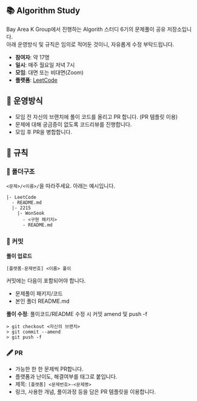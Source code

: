 ## 📚 Algorithm Study
 Bay Area K Group에서 진행하는 Algorith 스터디 6기의 문제풀이 공유 저장소입니다.  
 아래 운영방식 및 규칙은 임의로 적어둔 것이니, 자유롭게 수정 부탁드립니다.
 - **참여자**: 약 17명
 - **일시**: 매주 월요일 저녁 7시
 - **모임**: 대면 또는 비대면(Zoom)
 - **플랫폼**: [LeetCode](https://leetcode.com/)
 
## 🎲 운영방식
 - 모임 전 자신의 브랜치에 풀이 코드를 올리고 PR 합니다. (PR 템플릿 이용)
 - 문제에 대해 궁금증이 없도록 코드리뷰를 진행합니다.
 - 모임 후 PR을 병합합니다.

## 📐 규칙
### 📂 폴더구조
```<문제>/<이름>/```을 따라주세요. 아래는 예시입니다.
```
|- LeetCode
  - README.md
  |- 2215
    |- WonSeok
      - <구현 패키지>
      - README.md
```

### 🍪 커밋
**풀이 업로드**
```
[플랫폼-문제번호] <이름> 풀이 
```
커밋에는 다음이 포함되어야 합니다.  
   - 문제풀이 패키지/코드
   - 본인 폴더 README.md

**풀이 수정**: 풀이코드/README 수정 시 커밋 amend 및 push -f
```shell
> git checkout <자신의 브랜치>
> git commit --amend
> git push -f
```

### 🖋️ PR
  - 가능한 한 한 문제씩 PR합니다.
  - 플랫폼과 난이도, 해결여부를 태그로 붙입니다.
  - 제목: ```[플랫폼] <문제번호>-<문제명>```
  - 링크, 사용한 개념, 풀이과정 등을 담은 PR 템플릿을 이용합니다.
